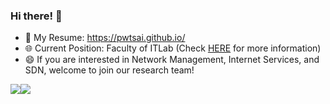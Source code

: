 ### Hi there! 👋

 - 👼 My Resume: https://pwtsai.github.io/
 - 🌐 Current Position: Faculty of ITLab (Check [HERE](http://lab.pwtsai.im) for more information)
 - 😄 If you are interested in Network Management, Internet Services, and SDN, welcome to join our research team!

<a href="https://github.com/anuraghazra/github-readme-stats">
  <img style="max-width: 40%;" src="https://github-readme-stats.vercel.app/api?username=pwtsai&show_icons=true"><img style="max-width: 40%;" src="https://github-readme-stats.vercel.app/api/top-langs/?username=pwtsai&layout=compact">
</a>

